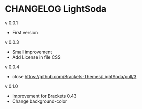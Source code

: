 # CHANGELOG LightSoda

v 0.0.1

* First version

v 0.0.3

* Small improvement
* Add License in file CSS

v 0.0.4

* close https://github.com/Brackets-Themes/LightSoda/pull/3

v 0.1.0

* Improvement for Brackets 0.43
* Change background-color

